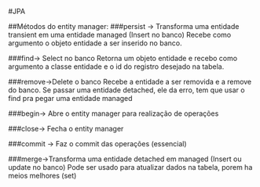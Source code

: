 #JPA

##Métodos do entity manager:
###persist -> Transforma uma entidade transient em uma entidade managed (Insert no banco)
Recebe como argumento o objeto entidade a ser inserido no banco.

###find-> Select no banco
Retorna um objeto entidade e recebo como argumento a classe entidade e o id do registro desejado na tabela.

###remove->Delete o banco
Recebe a entidade a ser removida e a remove do banco.
Se passar uma entidade detached, ele da erro, tem que usar o find pra pegar uma entidade managed

###begin-> Abre o entity manager para realização de operações

###close-> Fecha o entity manager

###commit -> Faz o commit das operações (essencial)

###merge->Transforma uma entidade detached em managed (Insert ou update no banco)
Pode ser usado para atualizar dados na tabela, porem ha meios melhores (set)
